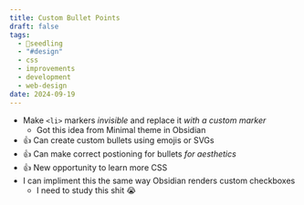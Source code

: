 ```yaml
---
title: Custom Bullet Points
draft: false
tags:
  - 🌱seedling
  - "#design"
  - css
  - improvements
  - development
  - web-design
date: 2024-09-19
---
```

- Make `<li>` markers *invisible* and replace it *with a custom marker*
	- Got this idea from Minimal theme in Obsidian
- 👍 Can create custom bullets using emojis or SVGs
- 👍 Can make correct postioning for bullets *for aesthetics*
- 👍 New opportunity to learn more CSS
- I can impliment this the same way Obsidian renders custom checkboxes
	- I need to study this shit 😭